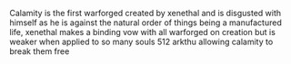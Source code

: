 Calamity is the first warforged created by xenethal and is disgusted with himself as he is against the natural order of things being a manufactured life, xenethal makes a binding vow with all warforged on creation but is weaker when applied to so many souls 512 arkthu allowing calamity to break them free